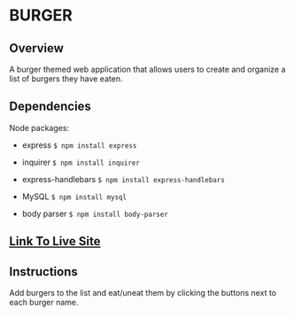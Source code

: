 # BURGER

## Overview
A burger themed web application that allows users to create and organize a list of burgers they have eaten.

## Dependencies

Node packages:

* express  `$ npm install express`

* inquirer  `$ npm install inquirer`

* express-handlebars  `$ npm install express-handlebars`

* MySQL  `$ npm install mysql`

* body parser  `$ npm install body-parser`

## [Link To Live Site](https://shielded-wave-97334.herokuapp.com/)

## Instructions

Add burgers to the list and eat/uneat them by clicking the buttons next to each burger name. 

